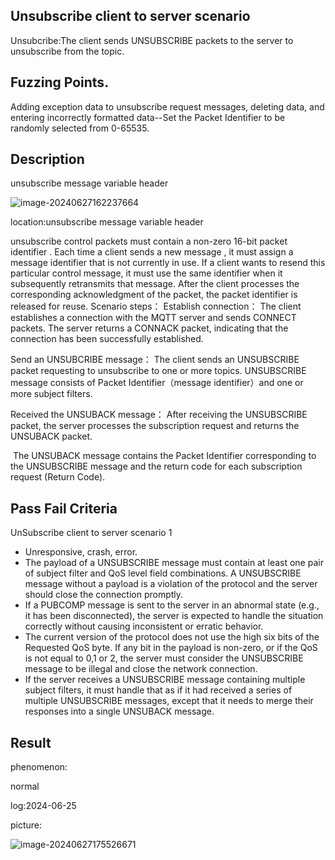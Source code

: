 ## Unsubscribe client to server scenario

Unsubcribe:The client sends UNSUBSCRIBE packets to the server to unsubscribe from the topic.

## Fuzzing Points.

Adding exception data to unsubscribe request messages, deleting data, and entering incorrectly formatted data--Set the Packet Identifier to be randomly selected from 0-65535.

## Description
unsubscribe message variable header

![image-20240627162237664](C:\Users\acer\AppData\Roaming\Typora\typora-user-images\image-20240627162237664.png)

location:unsubscribe message variable header

unsubscribe control packets must contain a non-zero 16-bit packet identifier . Each time a client sends a new message , it must assign a message identifier  that is not currently in use. If a client wants to resend this particular control message, it must use the same identifier when it subsequently retransmits that message. After the client processes the corresponding acknowledgment of the packet, the packet identifier is released for reuse.
Scenario steps：
Establish  connection：
    The client establishes a connection with the MQTT server and sends CONNECT packets.
    The server returns a CONNACK packet, indicating that the connection has been successfully established.

Send an UNSUBCRIBE message：
    The client sends an UNSUBSCRIBE packet requesting to unsubscribe to one or more topics.
    UNSUBSCRIBE message consists of  Packet Identifier（message identifier）and one or more subject filters.

Received the UNSUBACK message：
    After receiving the UNSUBSCRIBE packet, the server processes the subscription request and returns the UNSUBACK packet.

​	The UNSUBACK message contains the Packet Identifier corresponding to the UNSUBSCRIBE message and the return code for each subscription request (Return Code).

## Pass Fail Criteria

UnSubscribe client to server scenario 1
-   Unresponsive, crash, error.
-   The payload of a UNSUBSCRIBE message must contain at least one pair of subject filter and QoS level field combinations. A UNSUBSCRIBE message without a payload is a violation of the protocol and the server should close the connection promptly.
-   If a PUBCOMP message is sent to the server in an abnormal state (e.g., it has been disconnected), the server is expected to handle the situation correctly without causing inconsistent or erratic behavior.
-   The current version of the protocol does not use the high six bits of the Requested QoS byte. If any bit in the payload is non-zero, or if the QoS is not equal to 0,1 or 2, the server must consider the UNSUBSCRIBE message to be illegal and close the network connection.
-   If the server receives a UNSUBSCRIBE message containing multiple subject filters, it must handle that as if it had received a series of multiple UNSUBSCRIBE messages, except that it needs to merge their responses into a single UNSUBACK message.

## Result 

phenomenon:

normal

log:2024-06-25

picture:

![image-20240627175526671](C:\Users\acer\AppData\Roaming\Typora\typora-user-images\image-20240627175526671.png)

